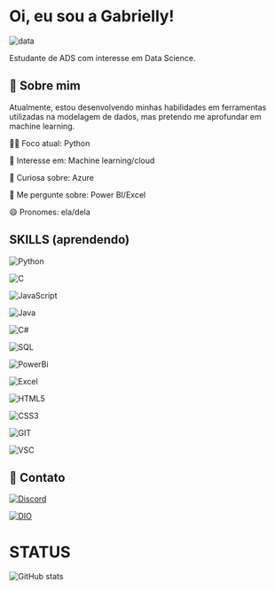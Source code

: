 
# Oi, eu sou a Gabrielly!




![data](https://media.tenor.com/w2WYZuHWZw0AAAAC/coded-data.gif)

Estudante de ADS com interesse em Data Science.
## 🚀 Sobre mim
Atualmente, estou desenvolvendo minhas habilidades em ferramentas utilizadas na modelagem de dados, mas pretendo me aprofundar em machine learning.


👩‍💻 Foco atual: Python

🧠 Interesse em: Machine learning/cloud

🤔 Curiosa sobre: Azure

💬 Me pergunte sobre: Power BI/Excel

😄 Pronomes: ela/dela



## SKILLS (aprendendo)

![Python](https://img.shields.io/badge/Python-000?style=for-the-badge&logo=python) 

![C](https://img.shields.io/badge/C-000?style=for-the-badge&logo=c) 

![JavaScript](https://img.shields.io/badge/JavaScript-000?style=for-the-badge&logo=javascript)

![Java](https://img.shields.io/badge/Java-000?style=for-the-badge&logo=java)

![C#](https://img.shields.io/badge/C%23-000?style=for-the-badge&logo=c-sharp&logoColor=823085)

![SQL](https://img.shields.io/badge/MySQL-000?style=for-the-badge&logo=mysql&logoColor=823085)


![PowerBi](https://img.shields.io/badge/-Power%20BI-000?style=for-the-badge&logo=power-bi&logoColor=000000&labelColor=F2C811)

![Excel](https://img.shields.io/badge/-Excel-000?style=for-the-badge&logo=microsoft-excel&logoColor=white&labelColor=217346)

![HTML5](https://img.shields.io/badge/HTML-000?style=for-the-badge&logo=html5&logoColor=fd7e14)

![CSS3](https://img.shields.io/badge/CSS3-000?style=for-the-badge&logo=css3&logoColor=339af0)

![GIT](https://img.shields.io/static/v1?message=Git&logo=Git&labelColor=000&color=000&logoColor=F05032&label=%20&style=for-the-badge)

![VSC](https://img.shields.io/badge/Visual%20Studio%20Code-000?style=for-the-badge&logo=VisualStudioCode&labelColor=000&color=000&logoColor=007ACC)


## 🔗 Contato


[![Discord](https://img.shields.io/badge/Discord-000?style=for-the-badge&logo=discord)](https://www.discord.com/in/ellygabri/)

[![DIO](https://img.shields.io/badge/-DIO-000000?style=for-the-badge&logoColor=30A3DC)](https://web.dio.me/users/gabriellymenezes003/)

# STATUS 

![GitHub stats](https://github-readme-stats-git-masterrstaa-rickstaa.vercel.app/api?username=gabriellymenezes&hide_title=true&show_icons=true&include_all_commits=false&count_private=true&line_height=20&hide=issues&bg_color=000&title_color=4B0082&text_color=4B0082&border_radius=3&border_color=36123c&icon_color=4B0082)


